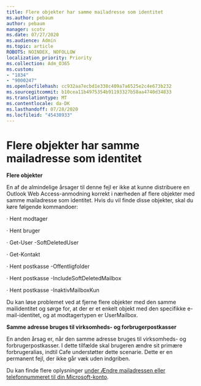 ```yaml
---
title: Flere objekter har samme mailadresse som identitet
ms.author: pebaum
author: pebaum
manager: scotv
ms.date: 07/27/2020
ms.audience: Admin
ms.topic: article
ROBOTS: NOINDEX, NOFOLLOW
localization_priority: Priority
ms.collection: Adm_O365
ms.custom:
- "1834"
- "9000247"
ms.openlocfilehash: cc932aa7ecbd1e338c409a7a6525e2c4e673b232
ms.sourcegitcommit: b10cea11b4975354b91193327b58aa4740d34833
ms.translationtype: MT
ms.contentlocale: da-DK
ms.lasthandoff: 07/28/2020
ms.locfileid: "45438933"
---
```

# <a name="multiple-objects-have-the-same-email-address-as-identity"></a>Flere objekter har samme mailadresse som identitet

**Flere objekter**

En af de almindelige årsager til denne fejl er ikke at kunne distribuere en Outlook Web Access-anmodning korrekt i nærheden af flere objekter med samme mailadresse som identitet. Hvis du vil finde disse objekter, skal du køre følgende kommandoer:

· Hent modtager<email address>

· Hent bruger<email address>

· Get-User <email address> -SoftDeletedUser

· Get-Kontakt<email address>

· Hent postkasse <email address> -Offentligfolder

· Hent postkasse <email address> -IncludeSoftDeletedMailbox

· Hent postkasse <email address> -InaktivMailboxKun

Du kan løse problemet ved at fjerne flere objekter med den samme mailidentitet og sørge for, at der er et enkelt objekt med den specifikke e-mail-identitet, og at modtagertypen er UserMailbox.

**Samme adresse bruges til virksomheds- og forbrugerpostkasser**

En anden årsag er, når den samme adresse bruges til virksomheds- og forbrugerpostkasser. I dette tilfælde skal brugeren ændre sit primære forbrugeralias, indtil Cafe understøtter dette scenarie. Dette er en permanent fejl, der ikke går væk uden indgriben.

Du kan finde flere oplysninger [under Ændre mailadressen eller telefonnummeret til din Microsoft-konto](https://support.microsoft.com/help/11545/microsoft-account-rename-your-personal-account).